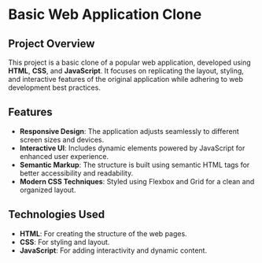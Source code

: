 # Basic Web Application Clone  

## Project Overview  
This project is a basic clone of a popular web application, developed using **HTML**, **CSS**, and **JavaScript**. It focuses on replicating the layout, styling, and interactive features of the original application while adhering to web development best practices.  

## Features  
- **Responsive Design**: The application adjusts seamlessly to different screen sizes and devices.  
- **Interactive UI**: Includes dynamic elements powered by JavaScript for enhanced user experience.  
- **Semantic Markup**: The structure is built using semantic HTML tags for better accessibility and readability.  
- **Modern CSS Techniques**: Styled using Flexbox and Grid for a clean and organized layout.  

## Technologies Used  
- **HTML**: For creating the structure of the web pages.  
- **CSS**: For styling and layout.  
- **JavaScript**: For adding interactivity and dynamic content.  
